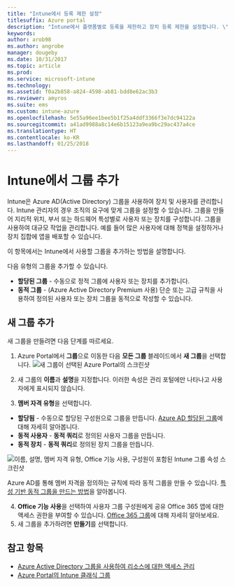 ```yaml
---
title: "Intune에서 등록 제한 설정"
titlesuffix: Azure portal
description: "Intune에서 플랫폼별로 등록을 제한하고 장치 등록 제한을 설정합니다. \""
keywords: 
author: arob98
ms.author: angrobe
manager: dougeby
ms.date: 10/31/2017
ms.topic: article
ms.prod: 
ms.service: microsoft-intune
ms.technology: 
ms.assetid: f0a2b858-a824-4598-ab81-bdd8e62ac3b3
ms.reviewer: amyros
ms.suite: ems
ms.custom: intune-azure
ms.openlocfilehash: 5e55a96ee1bee5b1f25a4ddf3366f3e7dc94122a
ms.sourcegitcommit: a41ad9988a8c14e6b15123a9ea9bc29ac437a4ce
ms.translationtype: HT
ms.contentlocale: ko-KR
ms.lasthandoff: 01/25/2018
---
```

# <a name="add-groups-in-intune"></a>Intune에서 그룹 추가
Intune은 Azure AD(Active Directory) 그룹을 사용하여 장치 및 사용자를 관리합니다. Intune 관리자의 경우 조직의 요구에 맞게 그룹을 설정할 수 있습니다. 그룹을 만들어 지리적 위치, 부서 또는 하드웨어 특성별로 사용자 또는 장치를 구성합니다. 그룹을 사용하여 대규모 작업을 관리합니다. 예를 들어 많은 사용자에 대해 정책을 설정하거나 장치 집합에 앱을 배포할 수 있습니다.

이 항목에서는 Intune에서 사용할 그룹을 추가하는 방법을 설명합니다.

다음 유형의 그룹을 추가할 수 있습니다.
- **할당된 그룹** - 수동으로 정적 그룹에 사용자 또는 장치를 추가합니다.
- **동적 그룹** - (Azure Active Directory Premium 사용) 단순 또는 고급 규칙을 사용하여 정의된 사용자 또는 장치 그룹을 동적으로 작성할 수 있습니다.

## <a name="add-a-new-group"></a>새 그룹 추가

새 그룹을 만들려면 다음 단계를 따르세요.
1. Azure Portal에서 **그룹**으로 이동한 다음 **모든 그룹** 블레이드에서 **새 그룹**을 선택합니다.
  ![새 그룹이 선택된 Azure Portal의 스크린샷](./media/groups-add-new.png)
2. 새 그룹의 **이름**과 **설명**을 지정합니다. 이러한 속성은 관리 포털에만 나타나고 사용자에게 표시되지 않습니다.

3. **멤버 자격 유형**을 선택합니다.
  - **할당됨** - 수동으로 할당된 구성원으로 그룹을 만듭니다. [Azure AD 할당된 그룹](https://docs.microsoft.com/azure/active-directory/active-directory-groups-create-azure-portal)에 대해 자세히 알아봅니다.
  - **동적 사용자** - **동적 쿼리**로 정의된 사용자 그룹을 만듭니다.
  - **동적 장치** - **동적 쿼리**로 정의된 장치 그룹을 만듭니다.

  ![이름, 설명, 멤버 자격 유형, Office 기능 사용, 구성원이 포함된 Intune 그룹 속성 스크린샷](./media/groups-add-properties.png)

  Azure AD를 통해 멤버 자격을 정의하는 규칙에 따라 동적 그룹을 만들 수 있습니다. [특성 기반 동적 그룹을 만드는 방법](https://docs.microsoft.com/azure/active-directory/active-directory-groups-dynamic-membership-azure-portal)을 알아봅니다.

4. **Office 기능 사용**을 선택하여 사용자 그룹 구성원에게 공유 Office 365 앱에 대한 액세스 권한을 부여할 수 있습니다. [Office 365 그룹](https://support.office.com/article/Learn-about-Office-365-groups-b565caa1-5c40-40ef-9915-60fdb2d97fa2)에 대해 자세히 알아보세요.
5. 새 그룹을 추가하려면 **만들기**를 선택합니다.

## <a name="see-also"></a>참고 항목
- [Azure Active Directory 그룹을 사용하여 리소스에 대한 액세스 관리](https://docs.microsoft.com/azure/active-directory/active-directory-manage-groups)
- [Azure Portal의 Intune 클래식 그룹](groups-get-started.md)
